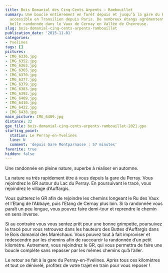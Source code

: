 ```yaml
---
title: Bois Domanial des Cinq-Cents Arpents – Rambouillet
summary: Une boucle entièrement en forêt depuis et jusqu’à la gare du Perray, facilement
  accessible en Transilien depuis Paris. De nombreux étangs agrémentent cette très
  belle randonnée dans le Vaux de Cernay en Vallée de Chevreuse.
slug: bois-domanial-cinq-cents-arpents-rambouillet
publication_date: '2015-11-01'
categories:
- Yvelines
tags: []
pictures:
- IMG_6336.jpg
- IMG_6352.jpg
- IMG_6363.jpg
- IMG_6365.jpg
- IMG_6370.jpg
- IMG_6377.jpg
- IMG_6379.jpg
- IMG_6383.jpg
- IMG_6392.jpg
- IMG_6409.jpg
- IMG_6410.jpg
- IMG_6422.jpg
- IMG_6438.jpg
main_picture: IMG_6409.jpg
distance: 22
gpx_file: bois-domanial-cinq-cents-arpents-rambouillet-2021.gpx
starting_point:
  station: Le Perray-en-Yvelines
  line: N
  comment: 'depuis Gare Montparnasse : 57 minutes'
favorite: true
hidden: false
---
```


Une randonnée en pleine nature, superbe à réaliser en automne.

La nature va très rapidement être à vous depuis la gare du Perray. Vous rejoindrez le GR autour du Lac du Perray. En poursuivant le tracé, vous rejoindrez le village d’Auffargis.

Vous quitterez le GR afin de rejoindre les chemins longeant le Ru des Vaux et l’Etang de l’Abbaye, puis l’Etang de Cernay plus loin. Si la randonnée vous paraît un peu longue, vous pouvez faire demi-tour et reprendre le chemin en sens inverse.

Si au contraire vous vous sentez prêt pour une bonne grimpette, poursuivez le tracé pour vous retrouvez dans les hauteurs des Buttes d’Auffargis dans le Bois domanial des Maréchaux. Vous pouvez tout à fait improviser et redescendre par les chemins afin de raccourcir la randonnée d’un petit kilomètre. Autrement, vous rejoindrez le GR, qui vous permettra de faire une boucle complète sans repasser par les mêmes chemins qu’à l’aller.

Le retour se fait à la gare du Perray-en-Yvelines. Après tous ces kilomètres et tout ce dénivelé, profitez de votre trajet en train pour vous reposer !
